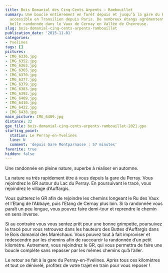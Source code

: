 ```yaml
---
title: Bois Domanial des Cinq-Cents Arpents – Rambouillet
summary: Une boucle entièrement en forêt depuis et jusqu’à la gare du Perray, facilement
  accessible en Transilien depuis Paris. De nombreux étangs agrémentent cette très
  belle randonnée dans le Vaux de Cernay en Vallée de Chevreuse.
slug: bois-domanial-cinq-cents-arpents-rambouillet
publication_date: '2015-11-01'
categories:
- Yvelines
tags: []
pictures:
- IMG_6336.jpg
- IMG_6352.jpg
- IMG_6363.jpg
- IMG_6365.jpg
- IMG_6370.jpg
- IMG_6377.jpg
- IMG_6379.jpg
- IMG_6383.jpg
- IMG_6392.jpg
- IMG_6409.jpg
- IMG_6410.jpg
- IMG_6422.jpg
- IMG_6438.jpg
main_picture: IMG_6409.jpg
distance: 22
gpx_file: bois-domanial-cinq-cents-arpents-rambouillet-2021.gpx
starting_point:
  station: Le Perray-en-Yvelines
  line: N
  comment: 'depuis Gare Montparnasse : 57 minutes'
favorite: true
hidden: false
---
```


Une randonnée en pleine nature, superbe à réaliser en automne.

La nature va très rapidement être à vous depuis la gare du Perray. Vous rejoindrez le GR autour du Lac du Perray. En poursuivant le tracé, vous rejoindrez le village d’Auffargis.

Vous quitterez le GR afin de rejoindre les chemins longeant le Ru des Vaux et l’Etang de l’Abbaye, puis l’Etang de Cernay plus loin. Si la randonnée vous paraît un peu longue, vous pouvez faire demi-tour et reprendre le chemin en sens inverse.

Si au contraire vous vous sentez prêt pour une bonne grimpette, poursuivez le tracé pour vous retrouvez dans les hauteurs des Buttes d’Auffargis dans le Bois domanial des Maréchaux. Vous pouvez tout à fait improviser et redescendre par les chemins afin de raccourcir la randonnée d’un petit kilomètre. Autrement, vous rejoindrez le GR, qui vous permettra de faire une boucle complète sans repasser par les mêmes chemins qu’à l’aller.

Le retour se fait à la gare du Perray-en-Yvelines. Après tous ces kilomètres et tout ce dénivelé, profitez de votre trajet en train pour vous reposer !
